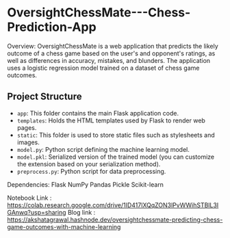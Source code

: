 # OversightChessMate---Chess-Prediction-App
Overview:
OversightChessMate is a web application that predicts the likely outcome of a chess game based on the user's and opponent's ratings, as well as differences in accuracy, mistakes, and blunders. The application uses a logistic regression model trained on a dataset of chess game outcomes.

## Project Structure

- `app`: This folder contains the main Flask application code.
- `templates`: Holds the HTML templates used by Flask to render web pages.
- `static`: This folder is used to store static files such as stylesheets and images.
-  `model.py`: Python script defining the machine learning model.
- `model.pkl`: Serialized version of the trained model (you can customize the extension based on your serialization method).
- `preprocess.py`: Python script for data preprocessing.

Dependencies:
Flask
NumPy
Pandas
Pickle
Scikit-learn

Notebook Link : https://colab.research.google.com/drive/1ID417lXQqZON3lPvWWihSTBlL3IGAnwq?usp=sharing
Blog link : https://akshatagrawal.hashnode.dev/oversightchessmate-predicting-chess-game-outcomes-with-machine-learning
